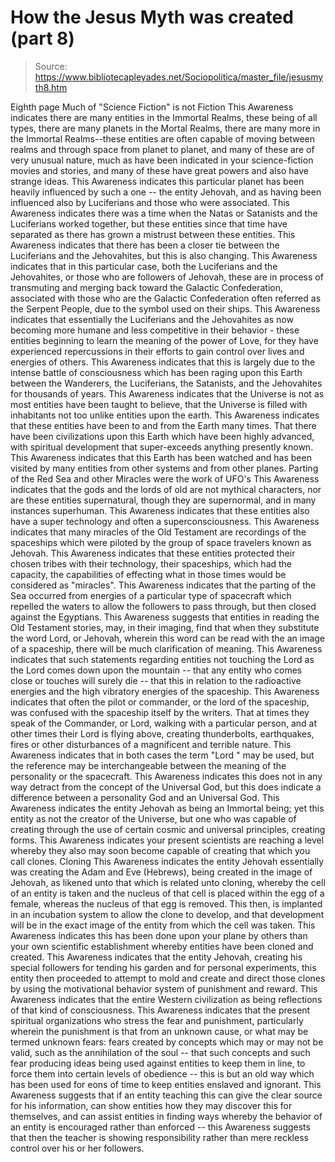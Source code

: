 # How the Jesus Myth was created (part 8)

> Source: https://www.bibliotecapleyades.net/Sociopolitica/master_file/jesusmyth8.htm

Eighth page
Much
of "Science Fiction" is not Fiction
This Awareness indicates there are
many entities in the Immortal Realms, these being of all types, there are
many planets in the Mortal Realms, there are many more in the Immortal Realms--these
entities are often capable of moving between realms and through space from
planet to planet, and many of these are of very unusual nature, much as have
been indicated in your science-fiction movies and stories, and many of these
have great powers and also have strange ideas.
This Awareness indicates this particular
planet has been heavily influenced by such a one -- the entity Jehovah, and
as having been influenced also by Luciferians and those who were associated.
This Awareness indicates there was a time when the Natas or Satanists and
the Luciferians worked together, but these entities since that time have separated
as there has grown a mistrust between these entities. This Awareness indicates
that there has been a closer tie between the Luciferians and the Jehovahites,
but this is also changing. This Awareness indicates that in this particular
case, both the Luciferians and the Jehovahites, or those who are followers of
Jehovah, these are in process of transmuting
and merging back toward the Galactic Confederation, associated with those
who are
the Galactic Confederation often referred as the Serpent People, due
to the symbol used on their ships.
This Awareness indicates that essentially
the Luciferians and the Jehovahites as now becoming more humane and less competitive
in their behavior - these entities beginning to learn the meaning of the power
of Love, for they have experienced repercussions in their efforts to gain
control over lives and energies of others. This Awareness indicates that this
is largely due to the intense battle of consciousness which has been raging
upon this Earth between the Wanderers, the Luciferians, the Satanists, and
the Jehovahites for thousands of years.
This Awareness indicates that the
Universe is not as most entities have been taught to believe, that the Universe
is filled with inhabitants not too unlike entities upon the earth. This Awareness
indicates that these entities have been to and from the Earth many times.
That there have been civilizations upon this Earth which have been highly
advanced, with spiritual development that super-exceeds anything presently
known. This Awareness indicates that this Earth has been watched and has been
visited by many entities from other systems and from other planes.
Parting
of the Red Sea and other Miracles were the work of UFO's
This Awareness indicates that the
gods and the lords of old are not mythical characters, nor are these entities
supernatural, though they are supernormal, and in many instances superhuman.
This Awareness indicates that these entities also have a super technology
and often a superconsciousness. This Awareness indicates that many miracles
of the Old Testament are recordings of the spaceships which were piloted
by the group of space travelers known as Jehovah. This Awareness indicates
that these entities protected their chosen tribes with their technology, their
spaceships, which had the capacity, the capabilities of effecting what in
those times would be considered as "miracles".
This Awareness indicates that the
parting of the Sea occurred from energies of a particular type of spacecraft
which repelled the waters to allow the followers to pass through, but then
closed against the Egyptians. This Awareness suggests that entities in reading
the Old Testament stories, may, in their imaging, find that when they
substitute the word Lord, or Jehovah, wherein this word can
be read with the an image of a spaceship, there will be much clarification
of meaning. This Awareness indicates that such statements regarding entities
not touching the Lord as the Lord comes down upon the mountain -- that
any entity who comes close or touches will surely die -- that this in relation
to the radioactive energies and the high vibratory energies of the spaceship.
This Awareness indicates that often
the pilot or commander, or the lord of the spaceship, was confused
with the spaceship itself by the writers. That at times they speak of the
Commander, or Lord, walking with a particular person, and at
other times their Lord is flying above, creating thunderbolts, earthquakes,
fires or other disturbances of a magnificent and terrible nature. This Awareness
indicates that in both cases the term "Lord " may be used,
but the reference may be interchangeable between the meaning of the personality
or the spacecraft. This Awareness indicates this does not in any way detract
from the concept of the Universal God, but this does indicate a difference
between a personality God and an Universal God.
This Awareness indicates the entity
Jehovah as being an Immortal being; yet this entity as not the creator of
the Universe, but one who was capable of creating through the use of certain
cosmic and universal principles, creating forms. This Awareness indicates
your present scientists are reaching a level whereby they also may soon become
capable of creating that which you call clones.
Cloning
This Awareness indicates the entity
Jehovah essentially was creating the Adam and Eve (Hebrews), being
created in the image of Jehovah, as likened unto that which is related unto
cloning, whereby the cell of an entity is taken and the nucleus of that cell
is placed within the egg of a female, whereas the nucleus of that egg is removed.
This then, is implanted in an incubation system to allow the clone to develop,
and that development will be in the exact image of the entity from which the
cell was taken. This Awareness indicates this has been done upon your plane
by others than your own scientific establishment whereby entities have been
cloned and created.
This Awareness indicates that the
entity Jehovah, creating his special followers for tending his garden and
for personal experiments, this entity then proceeded to attempt to mold and
create and direct those clones by using the motivational behavior system of
punishment and reward. This Awareness indicates that the entire Western civilization
as being reflections of that kind of consciousness. This Awareness indicates
that the present spiritual organizations who stress the fear and punishment,
particularly wherein the punishment is that from an unknown cause, or what
may be termed unknown fears: fears created by concepts which may or may not
be valid, such as the annihilation of the soul -- that such concepts and such
fear producing ideas being used against entities to keep them in line, to
force them into certain levels of obedience -- this is but an old way which
has been used for eons of time to keep entities enslaved and ignorant.
This Awareness suggests that if an
entity teaching this can give the clear source for his information, can show
entities how they may discover this for themselves, and can assist entities
in finding ways whereby the behavior of an entity is encouraged rather than
enforced -- this Awareness suggests that then the teacher is showing responsibility
rather than mere reckless control over his or her followers.
